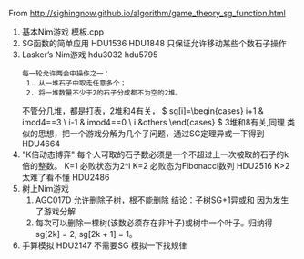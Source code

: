 From http://sighingnow.github.io/algorithm/game_theory_sg_function.html
1. 基本Nim游戏 模板.cpp
2. SG函数的简单应用 HDU1536 HDU1848 只保证允许移动某些个数石子操作
3. Lasker’s Nim游戏 hdu3032 hdu5795
   ```
   每一轮允许两会中操作之一：
    1. 从一堆石子中取走任意多个；
    2. 将一堆数量不少于2的石子分成都不为空的2堆。
    ```
    不管分几堆，都是打表，2堆和4有关，
    $ sg[i]=\begin{cases} 
        i+1 & imod4==3 \\
        i-1 & imod4==0 \\
        i &others
        \end{cases} $
   3堆和8有关,同理
   类似的思想，把一个游戏分解为几个子问题，通过SG定理异或一下得到 HDU4664 
4. "K倍动态博弈"
    每个人可取的石子数必须是一个不超过上一次被取的石子的k倍的整数。
    K=1 必败状态为2^i
    K=2 必败态为Fibonacci数列 HDU2516
    K>2 太难了看不懂 HDU2486
5. 树上Nim游戏  
    1. AGC017D 允许删除子树，根不能删除 结论：子树SG+1异或和 因为发生了游戏分解
    2. 每次可以删除一棵树(该数必须存在非叶子)或树中一个叶子。归纳得sg[2k] = 2, sg[2k + 1] = 1。
6. 手算模拟 HDU2147 不需要SG 模拟一下找规律